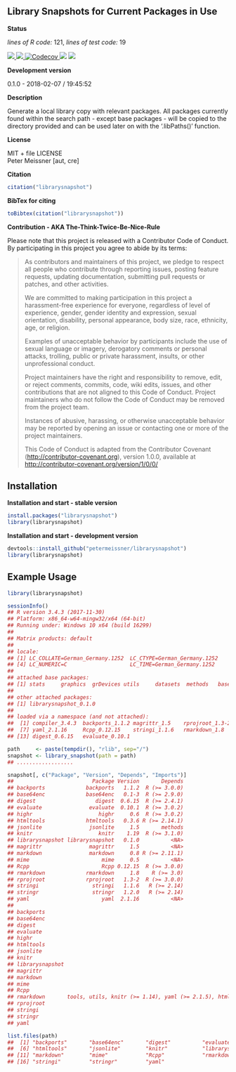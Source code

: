 
## Library Snapshots for Current Packages in Use

**Status**

*lines of R code:* 121, *lines of test code:* 19

<a href="https://travis-ci.org/petermeissner/librarysnapshot">
<img src="https://api.travis-ci.org/petermeissner/librarysnapshot.svg?branch=master">
<a/> <a href="https://cran.r-project.org/package=librarysnapshot">
<img src="http://www.r-pkg.org/badges/version/librarysnapshot">
</a><a href="https://codecov.io/gh/petermeissner/librarysnapshot">
<img src="https://codecov.io/gh/petermeissner/librarysnapshot/branch/master/graph/badge.svg" alt="Codecov" />
</a>
<img src="http://cranlogs.r-pkg.org/badges/grand-total/librarysnapshot">
<img src="http://cranlogs.r-pkg.org/badges/librarysnapshot">

**Development version**

0.1.0 - 2018-02-07 / 19:45:52

**Description**

Generate a local library copy with relevant packages. All packages
currently found within the search path - except base packages - will be
copied to the directory provided and can be used later on with the
‘.libPaths()’ function.

**License**

MIT + file LICENSE <br>Peter Meissner \[aut, cre\]

**Citation**

``` r
citation("librarysnapshot")
```

**BibTex for citing**

``` r
toBibtex(citation("librarysnapshot"))
```

**Contribution - AKA The-Think-Twice-Be-Nice-Rule**

Please note that this project is released with a Contributor Code of
Conduct. By participating in this project you agree to abide by its
terms:

> As contributors and maintainers of this project, we pledge to respect
> all people who contribute through reporting issues, posting feature
> requests, updating documentation, submitting pull requests or patches,
> and other activities.
> 
> We are committed to making participation in this project a
> harassment-free experience for everyone, regardless of level of
> experience, gender, gender identity and expression, sexual
> orientation, disability, personal appearance, body size, race,
> ethnicity, age, or religion.
> 
> Examples of unacceptable behavior by participants include the use of
> sexual language or imagery, derogatory comments or personal attacks,
> trolling, public or private harassment, insults, or other
> unprofessional conduct.
> 
> Project maintainers have the right and responsibility to remove, edit,
> or reject comments, commits, code, wiki edits, issues, and other
> contributions that are not aligned to this Code of Conduct. Project
> maintainers who do not follow the Code of Conduct may be removed from
> the project team.
> 
> Instances of abusive, harassing, or otherwise unacceptable behavior
> may be reported by opening an issue or contacting one or more of the
> project maintainers.
> 
> This Code of Conduct is adapted from the Contributor Covenant
> (<http://contributor-covenant.org>), version 1.0.0, available at
> <http://contributor-covenant.org/version/1/0/0/>

## Installation

**Installation and start - stable version**

``` r
install.packages("librarysnapshot")
library(librarysnapshot)
```

**Installation and start - development version**

``` r
devtools::install_github("petermeissner/librarysnapshot")
library(librarysnapshot)
```

## Example Usage

``` r
library(librarysnapshot)

sessionInfo()
## R version 3.4.3 (2017-11-30)
## Platform: x86_64-w64-mingw32/x64 (64-bit)
## Running under: Windows 10 x64 (build 16299)
## 
## Matrix products: default
## 
## locale:
## [1] LC_COLLATE=German_Germany.1252  LC_CTYPE=German_Germany.1252    LC_MONETARY=German_Germany.1252
## [4] LC_NUMERIC=C                    LC_TIME=German_Germany.1252    
## 
## attached base packages:
## [1] stats     graphics  grDevices utils     datasets  methods   base     
## 
## other attached packages:
## [1] librarysnapshot_0.1.0
## 
## loaded via a namespace (and not attached):
##  [1] compiler_3.4.3  backports_1.1.2 magrittr_1.5    rprojroot_1.3-2 tools_3.4.3     htmltools_0.3.6
##  [7] yaml_2.1.16     Rcpp_0.12.15    stringi_1.1.6   rmarkdown_1.8   knitr_1.19      stringr_1.2.0  
## [13] digest_0.6.15   evaluate_0.10.1

path     <- paste(tempdir(), "rlib", sep="/")
snapshot <- library_snapshot(path = path)
## ..................

snapshot[, c("Package", "Version", "Depends", "Imports")]
##                         Package Version       Depends
## backports             backports   1.1.2  R (>= 3.0.0)
## base64enc             base64enc   0.1-3  R (>= 2.9.0)
## digest                   digest  0.6.15  R (>= 2.4.1)
## evaluate               evaluate  0.10.1  R (>= 3.0.2)
## highr                     highr     0.6  R (>= 3.0.2)
## htmltools             htmltools   0.3.6 R (>= 2.14.1)
## jsonlite               jsonlite     1.5       methods
## knitr                     knitr    1.19  R (>= 3.1.0)
## librarysnapshot librarysnapshot   0.1.0          <NA>
## magrittr               magrittr     1.5          <NA>
## markdown               markdown     0.8 R (>= 2.11.1)
## mime                       mime     0.5          <NA>
## Rcpp                       Rcpp 0.12.15  R (>= 3.0.0)
## rmarkdown             rmarkdown     1.8    R (>= 3.0)
## rprojroot             rprojroot   1.3-2  R (>= 3.0.0)
## stringi                 stringi   1.1.6   R (>= 2.14)
## stringr                 stringr   1.2.0   R (>= 2.14)
## yaml                       yaml  2.1.16          <NA>
##                                                                                                                                                                      Imports
## backports                                                                                                                                                              utils
## base64enc                                                                                                                                                               <NA>
## digest                                                                                                                                                                  <NA>
## evaluate                                                                                                                                         methods, stringr (>= 0.6.2)
## highr                                                                                                                                                                   <NA>
## htmltools                                                                                                                                                utils, digest, Rcpp
## jsonlite                                                                                                                                                                <NA>
## knitr                                                                                           evaluate (>= 0.10), highr, markdown, stringr (>= 0.6), yaml,\nmethods, tools
## librarysnapshot                                                                                                                                                        utils
## magrittr                                                                                                                                                                <NA>
## markdown                                                                                                                                                utils, mime (>= 0.3)
## mime                                                                                                                                                                   tools
## Rcpp                                                                                                                                                          methods, utils
## rmarkdown       tools, utils, knitr (>= 1.14), yaml (>= 2.1.5), htmltools (>=\n0.3.5), evaluate (>= 0.8), base64enc, jsonlite, rprojroot,\nmime, methods, stringr (>= 1.2.0)
## rprojroot                                                                                                                                                          backports
## stringi                                                                                                                                                tools,\nutils,\nstats
## stringr                                                                                                                                         stringi (>= 0.4.1), magrittr
## yaml                                                                                                                                                                    <NA>

list.files(path)
##  [1] "backports"       "base64enc"       "digest"          "evaluate"        "highr"          
##  [6] "htmltools"       "jsonlite"        "knitr"           "librarysnapshot" "magrittr"       
## [11] "markdown"        "mime"            "Rcpp"            "rmarkdown"       "rprojroot"      
## [16] "stringi"         "stringr"         "yaml"
```
